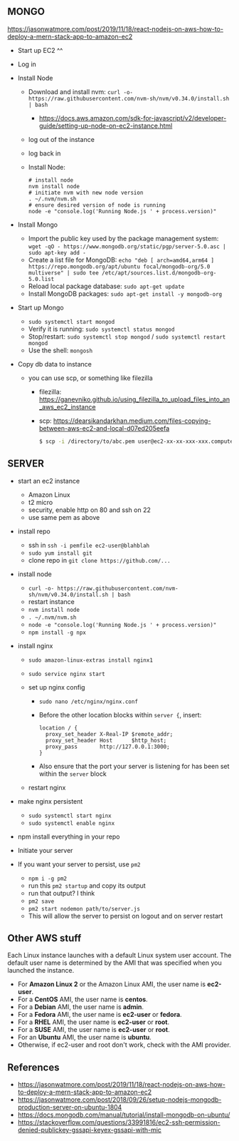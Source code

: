 ## MONGO

https://jasonwatmore.com/post/2019/11/18/react-nodejs-on-aws-how-to-deploy-a-mern-stack-app-to-amazon-ec2

- Start up EC2 ^^

- Log in

- Install Node

  - Download and install nvm: `curl -o- https://raw.githubusercontent.com/nvm-sh/nvm/v0.34.0/install.sh | bash`

    - https://docs.aws.amazon.com/sdk-for-javascript/v2/developer-guide/setting-up-node-on-ec2-instance.html

  - log out of the instance

  - log back in
  
  - Install Node:
    ```
    # install node
    nvm install node
    # initiate nvm with new node version
    . ~/.nvm/nvm.sh
    # ensure desired version of node is running
    node -e "console.log('Running Node.js ' + process.version)"
    ```
  
- Install Mongo

  - Import the public key used by the package management system: `wget -qO - https://www.mongodb.org/static/pgp/server-5.0.asc | sudo apt-key add -`
  - Create a list file for MongoDB: `echo "deb [ arch=amd64,arm64 ] https://repo.mongodb.org/apt/ubuntu focal/mongodb-org/5.0 multiverse" | sudo tee /etc/apt/sources.list.d/mongodb-org-5.0.list`
  - Reload local package database: `sudo apt-get update`
  - Install MongoDB packages: `sudo apt-get install -y mongodb-org`

- Start up Mongo 

  - `sudo systemctl start mongod`
  - Verify it is running: `sudo systemctl status mongod`
  - Stop/restart: `sudo systemctl stop mongod` / `sudo systemctl restart mongod`
  - Use the shell: `mongosh`
  
- Copy db data to instance

  - you can use scp, or something like filezilla

    - filezilla: https://ganevniko.github.io/using_filezilla_to_upload_files_into_an_aws_ec2_instance

    - scp: https://dearsikandarkhan.medium.com/files-copying-between-aws-ec2-and-local-d07ed205eefa
      ```bash
      $ scp -i /directory/to/abc.pem user@ec2-xx-xx-xxx-xxx.compute-1.amazonaws.com:path/to/file /your/local/directory/files/to/download
      ```

## SERVER

- start an ec2 instance

  - Amazon Linux
  - t2 micro
  - security, enable http on 80 and ssh on 22
  - use same pem as above

- install repo

  - ssh in `ssh -i pemfile ec2-user@blahblah`
  - `sudo yum install git`
  - clone repo in `git clone https://github.com/...`

- install node

  - `curl -o- https://raw.githubusercontent.com/nvm-sh/nvm/v0.34.0/install.sh | bash`
  - restart instance
  - `nvm install node`
  - `. ~/.nvm/nvm.sh`
  - `node -e "console.log('Running Node.js ' + process.version)"`
  - `npm install -g npx`

- install nginx

  - `sudo amazon-linux-extras install nginx1`

  - `sudo service nginx start`

  - set up nginx config

    - `sudo nano /etc/nginx/nginx.conf`

    - Before the other location blocks within `server {`, insert:

      ```
      location / {
      	proxy_set_header X-Real-IP $remote_addr;
      	proxy_set_header Host      $http_host;
      	proxy_pass       http://127.0.0.1:3000; 
      }
      ```
      
    - Also ensure that the port your server is listening for has been set within the `server` block
    
  - restart nginx
  
- make nginx persistent

  - `sudo systemctl start nginx`
  - `sudo systemctl enable nginx`

- npm install everything in your repo

- Initiate your server

- If you want your server to persist, use `pm2`

  - `npm i -g pm2`
  - run this `pm2 startup` and copy its output
  - run that output? I think
  - `pm2 save`
  - `pm2 start nodemon path/to/server.js`
  - This will allow the server to persist on logout and on server restart

## Other AWS stuff

Each Linux instance launches with a default Linux system user  account. The default user name is determined by the AMI that was  specified when you launched the instance.

- For **Amazon Linux 2** or the Amazon Linux AMI, the user name is **ec2-user**.
- For a **CentOS** AMI, the user name is **centos**.
- For a **Debian** AMI, the user name is **admin**.
- For a **Fedora** AMI, the user name is **ec2-user** or **fedora**.
- For a **RHEL** AMI, the user name is **ec2-user** or **root**.
- For a **SUSE** AMI, the user name is **ec2-user** or **root**.
- For an **Ubuntu** AMI, the user name is **ubuntu**.
- Otherwise, if ec2-user and root don't work, check with the AMI provider.

## References

- https://jasonwatmore.com/post/2019/11/18/react-nodejs-on-aws-how-to-deploy-a-mern-stack-app-to-amazon-ec2
- https://jasonwatmore.com/post/2018/09/26/setup-nodejs-mongodb-production-server-on-ubuntu-1804
- https://docs.mongodb.com/manual/tutorial/install-mongodb-on-ubuntu/
- https://stackoverflow.com/questions/33991816/ec2-ssh-permission-denied-publickey-gssapi-keyex-gssapi-with-mic